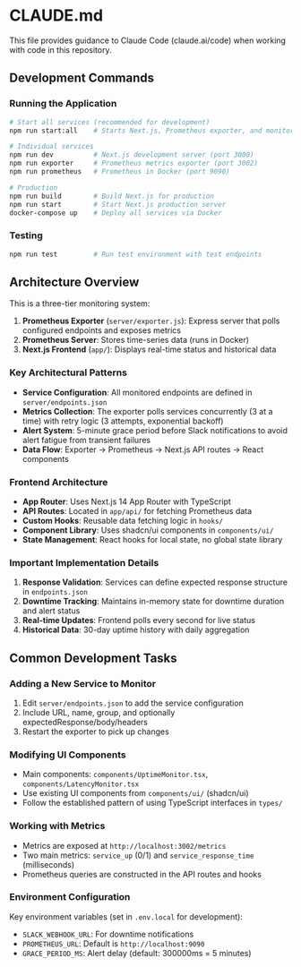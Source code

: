 # CLAUDE.md

This file provides guidance to Claude Code (claude.ai/code) when working with code in this repository.

## Development Commands

### Running the Application
```bash
# Start all services (recommended for development)
npm run start:all    # Starts Next.js, Prometheus exporter, and monitors with nodemon

# Individual services
npm run dev          # Next.js development server (port 3000)
npm run exporter     # Prometheus metrics exporter (port 3002)
npm run prometheus   # Prometheus in Docker (port 9090)

# Production
npm run build        # Build Next.js for production
npm run start        # Start Next.js production server
docker-compose up    # Deploy all services via Docker
```

### Testing
```bash
npm run test         # Run test environment with test endpoints
```

## Architecture Overview

This is a three-tier monitoring system:

1. **Prometheus Exporter** (`server/exporter.js`): Express server that polls configured endpoints and exposes metrics
2. **Prometheus Server**: Stores time-series data (runs in Docker)
3. **Next.js Frontend** (`app/`): Displays real-time status and historical data

### Key Architectural Patterns

- **Service Configuration**: All monitored endpoints are defined in `server/endpoints.json`
- **Metrics Collection**: The exporter polls services concurrently (3 at a time) with retry logic (3 attempts, exponential backoff)
- **Alert System**: 5-minute grace period before Slack notifications to avoid alert fatigue from transient failures
- **Data Flow**: Exporter → Prometheus → Next.js API routes → React components

### Frontend Architecture

- **App Router**: Uses Next.js 14 App Router with TypeScript
- **API Routes**: Located in `app/api/` for fetching Prometheus data
- **Custom Hooks**: Reusable data fetching logic in `hooks/`
- **Component Library**: Uses shadcn/ui components in `components/ui/`
- **State Management**: React hooks for local state, no global state library

### Important Implementation Details

1. **Response Validation**: Services can define expected response structure in `endpoints.json`
2. **Downtime Tracking**: Maintains in-memory state for downtime duration and alert status
3. **Real-time Updates**: Frontend polls every second for live status
4. **Historical Data**: 30-day uptime history with daily aggregation

## Common Development Tasks

### Adding a New Service to Monitor
1. Edit `server/endpoints.json` to add the service configuration
2. Include URL, name, group, and optionally expectedResponse/body/headers
3. Restart the exporter to pick up changes

### Modifying UI Components
- Main components: `components/UptimeMonitor.tsx`, `components/LatencyMonitor.tsx`
- Use existing UI components from `components/ui/` (shadcn/ui)
- Follow the established pattern of using TypeScript interfaces in `types/`

### Working with Metrics
- Metrics are exposed at `http://localhost:3002/metrics`
- Two main metrics: `service_up` (0/1) and `service_response_time` (milliseconds)
- Prometheus queries are constructed in the API routes and hooks

### Environment Configuration
Key environment variables (set in `.env.local` for development):
- `SLACK_WEBHOOK_URL`: For downtime notifications
- `PROMETHEUS_URL`: Default is `http://localhost:9090`
- `GRACE_PERIOD_MS`: Alert delay (default: 300000ms = 5 minutes)